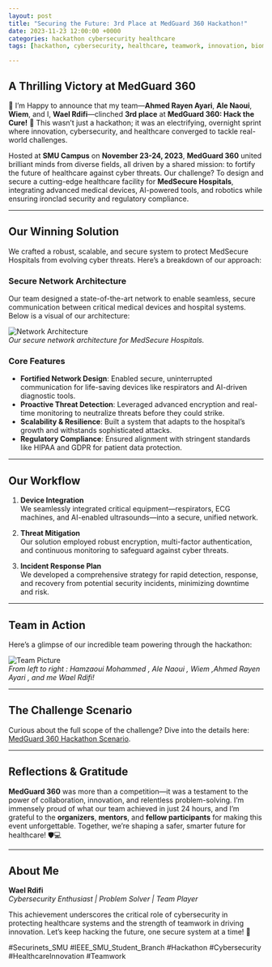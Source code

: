 ```yaml
---
layout: post
title: "Securing the Future: 3rd Place at MedGuard 360 Hackathon!"
date: 2023-11-23 12:00:00 +0000
categories: hackathon cybersecurity healthcare
tags: [hackathon, cybersecurity, healthcare, teamwork, innovation, biomedical]

---
```


## A Thrilling Victory at MedGuard 360

🎉 I’m Happy to announce that my team—**Ahmed Rayen Ayari**, **Ale Naoui**, **Wiem**, and I, **Wael Rdifi**—clinched **3rd place** at **MedGuard 360: Hack the Cure!** 🌟 This wasn’t just a hackathon; it was an electrifying, overnight sprint where innovation, cybersecurity, and healthcare converged to tackle real-world challenges.

Hosted at **SMU Campus** on **November 23-24, 2023**, **MedGuard 360** united brilliant minds from diverse fields, all driven by a shared mission: to fortify the future of healthcare against cyber threats. Our challenge? To design and secure a cutting-edge healthcare facility for **MedSecure Hospitals**, integrating advanced medical devices, AI-powered tools, and robotics while ensuring ironclad security and regulatory compliance.

---

## Our Winning Solution

We crafted a robust, scalable, and secure system to protect MedSecure Hospitals from evolving cyber threats. Here’s a breakdown of our approach:

### Secure Network Architecture

Our team designed a state-of-the-art network to enable seamless, secure communication between critical medical devices and hospital systems. Below is a visual of our architecture:

![Network Architecture](https://ishamzaoui.github.io/images/competitions/MedGuard/arch.png)  
*Our secure network architecture for MedSecure Hospitals.*

### Core Features

- **Fortified Network Design**: Enabled secure, uninterrupted communication for life-saving devices like respirators and AI-driven diagnostic tools.
- **Proactive Threat Detection**: Leveraged advanced encryption and real-time monitoring to neutralize threats before they could strike.
- **Scalability & Resilience**: Built a system that adapts to the hospital’s growth and withstands sophisticated attacks.
- **Regulatory Compliance**: Ensured alignment with stringent standards like HIPAA and GDPR for patient data protection.

---

## Our Workflow

1. **Device Integration**  
   We seamlessly integrated critical equipment—respirators, ECG machines, and AI-enabled ultrasounds—into a secure, unified network.

2. **Threat Mitigation**  
   Our solution employed robust encryption, multi-factor authentication, and continuous monitoring to safeguard against cyber threats.

3. **Incident Response Plan**  
   We developed a comprehensive strategy for rapid detection, response, and recovery from potential security incidents, minimizing downtime and risk.

---

## Team in Action

Here’s a glimpse of our incredible team powering through the hackathon:

![Team Picture](https://camo.githubusercontent.com/8fec6a37656edb474b52b53265e643d0150e74e7c5e10a6fc84ff20f68256ade/68747470733a2f2f697368616d7a616f75692e6769746875622e696f2f696d616765732f636f6d7065746974696f6e732f4d656447756172642f696d67312e6a7067)  
*From left to right : Hamzaoui Mohammed , Ale Naoui , Wiem ,Ahmed Rayen Ayari , and me Wael Rdifi!*

---

## The Challenge Scenario

Curious about the full scope of the challenge? Dive into the details here: [MedGuard 360 Hackathon Scenario](https://wael-rd.github.io/images/competitions/MedGuard/Hackathon_Scenario.pdf).

---

## Reflections & Gratitude

**MedGuard 360** was more than a competition—it was a testament to the power of collaboration, innovation, and relentless problem-solving. I’m immensely proud of what our team achieved in just 24 hours, and I’m grateful to the **organizers**, **mentors**, and **fellow participants** for making this event unforgettable. Together, we’re shaping a safer, smarter future for healthcare! 🛡️💻

---

## About Me

**Wael Rdifi**  
*Cybersecurity Enthusiast | Problem Solver | Team Player*

This achievement underscores the critical role of cybersecurity in protecting healthcare systems and the strength of teamwork in driving innovation. Let’s keep hacking the future, one secure system at a time! 🚀

#Securinets_SMU #IEEE_SMU_Student_Branch #Hackathon #Cybersecurity #HealthcareInnovation #Teamwork
